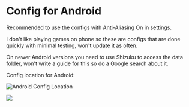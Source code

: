 # Config for Android

Recommended to use the configs with Anti-Aliasing On in settings.

I don't like playing games on phone so these are configs that are done quickly with minimal testing, won't update it as often.

On newer Android versions you need to use Shizuku to access the data folder, won't write a guide for this so do a Google search about it.

Config location for Android:

![Android Config Location](https://i.imgur.com/LquUnoX.png)

[<img src="https://i.imgur.com/fxmOE8N.png">](https://ko-fi.com/alteria/)

